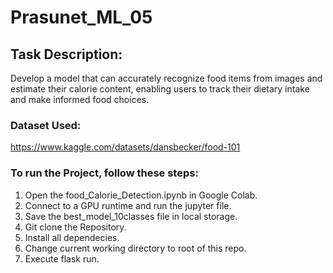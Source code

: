 # Prasunet_ML_05

## Task Description:
Develop a model that can accurately recognize food items from images and estimate their calorie content, enabling users to track their dietary intake and make informed food choices.

### Dataset Used:
https://www.kaggle.com/datasets/dansbecker/food-101

### To run the Project, follow these steps:
1. Open the food_Calorie_Detection.ipynb in Google Colab.
2. Connect to a GPU runtime and run the jupyter file.
3. Save the best_model_10classes file in local storage.
4. Git clone the Repository.
5. Install all dependecies.
6. Change current working directory to root of this repo.
7. Execute flask run.
